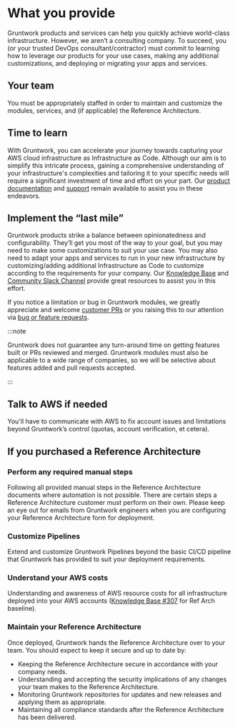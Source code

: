 # What you provide

Gruntwork products and services can help you quickly achieve world-class infrastructure. However, we aren’t a consulting company. To succeed, you (or your trusted DevOps consultant/contractor) must commit to learning how to leverage our products for your use cases, making any additional customizations, and deploying or migrating your apps and services.

## Your team

You must be appropriately staffed in order to maintain and customize the modules, services, and (if applicable) the Reference Architecture.

## Time to learn

With Gruntwork, you can accelerate your journey towards capturing your AWS cloud infrastructure as Infrastructure as Code. Although our aim is to simplify this intricate process, gaining a comprehensive understanding of your infrastructure's complexities and tailoring it to your specific needs will require a significant investment of time and effort on your part. Our [product documentation](/products) and [support](/support) remain available to assist you in these endeavors.

## Implement the “last mile”

Gruntwork products strike a balance between opinionatedness and configurability. They’ll get you most of the way to your goal, but you may need to make some customizations to suit your use case. You may also need to adapt your apps and services to run in your new infrastructure by customizing/adding additional Infrastructure as Code to customize according to the requirements for your company. Our [Knowledge Base](https://github.com/gruntwork-io/knowledge-base/discussions) and [Community Slack Channel](https://gruntwork-community.slack.com/archives/CHH9Y3Z62) provide great resources to assist you in this effort.

If you notice a limitation or bug in Gruntwork modules, we greatly appreciate and welcome [customer PRs](/iac/support/contributing) or you raising this to our attention via [bug or feature requests](/support#share-feedback).

:::note

Gruntwork does not guarantee any turn-around time on getting features built or PRs reviewed and merged. Gruntwork modules must also be applicable to a wide range of companies, so we will be selective about features added and pull requests accepted.

:::

## Talk to AWS if needed

You'll have to communicate with AWS to fix account issues and limitations beyond Gruntwork’s control (quotas, account verification, et cetera).

## If you purchased a Reference Architecture

### Perform any required manual steps

Following all provided manual steps in the Reference Architecture documents where automation is not possible. There are certain steps a Reference Architecture customer must perform on their own. Please keep an eye out for emails from Gruntwork engineers when you are configuring your Reference Architecture form for
deployment.

### Customize Pipelines

Extend and customize Gruntwork Pipelines beyond the basic CI/CD pipeline that Gruntwork has provided to suit your deployment requirements.

### Understand your AWS costs

Understanding and awareness of AWS resource costs for all infrastructure deployed into your AWS accounts ([Knowledge Base #307](https://github.com/gruntwork-io/knowledge-base/discussions/307) for Ref Arch baseline).

### Maintain your Reference Architecture

Once deployed, Gruntwork hands the Reference Architecture over to your team. You should expect to keep it secure and up to date by:

- Keeping the Reference Architecture secure in accordance with your company needs.
- Understanding and accepting the security implications of any changes your team makes to the Reference Architecture.
- Monitoring Gruntwork repositories for updates and new releases and applying them as appropriate.
- Maintaining all compliance standards after the Reference Architecture has been delivered.


<!-- ##DOCS-SOURCER-START
{
  "sourcePlugin": "local-copier",
  "hash": "fb7b0dd08030caed99bc948713fb640d"
}
##DOCS-SOURCER-END -->
